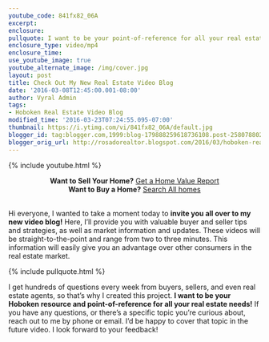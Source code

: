 ```yaml
---
youtube_code: 841fx82_06A
excerpt:
enclosure:
pullquote: I want to be your point-of-reference for all your real estate needs!
enclosure_type: video/mp4
enclosure_time:
use_youtube_image: true
youtube_alternate_image: /img/cover.jpg
layout: post
title: Check Out My New Real Estate Video Blog
date: '2016-03-08T12:45:00.001-08:00'
author: Vyral Admin
tags:
- Hoboken Real Estate Video Blog
modified_time: '2016-03-23T07:24:55.095-07:00'
thumbnail: https://i.ytimg.com/vi/841fx82_06A/default.jpg
blogger_id: tag:blogger.com,1999:blog-179888259618736108.post-2580788025440988504
blogger_orig_url: http://rosadorealtor.blogspot.com/2016/03/hoboken-real-estate-video-blog.html
---
```


{% include youtube.html %}

<center><strong>Want to Sell Your Home?</strong>&nbsp;<a href="http://www.rosadohomevalue.com/">Get a Home Value Report</a></center>

<center><strong>Want to Buy a Home?</strong>&nbsp;<a href="https://stevenrosado.kw.com/listings-search/#/2014353947">Search All homes</a></center>

<center>&nbsp;</center>

Hi everyone, I wanted to take a moment today to **invite you all over to my new video blog!** Here, I’ll provide you with valuable buyer and seller tips and strategies, as well as market information and updates. These videos will be straight-to-the-point and range from two to three minutes. This information will easily give you an advantage over other consumers in the real estate market.

{% include pullquote.html %}

I get hundreds of questions every week from buyers, sellers, and even real estate agents, so that’s why I created this project. **I want to be your Hoboken resource and point-of-reference for all your real estate needs!** If you have any questions, or there’s a specific topic you’re curious about, reach out to me by phone or email. I’d be happy to cover that topic in the future video. I look forward to your feedback!